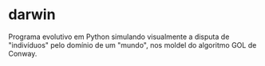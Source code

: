 # darwin
Programa evolutivo em Python simulando visualmente a disputa de "indivíduos" pelo domínio de um "mundo", nos moldel do algoritmo GOL de Conway.
